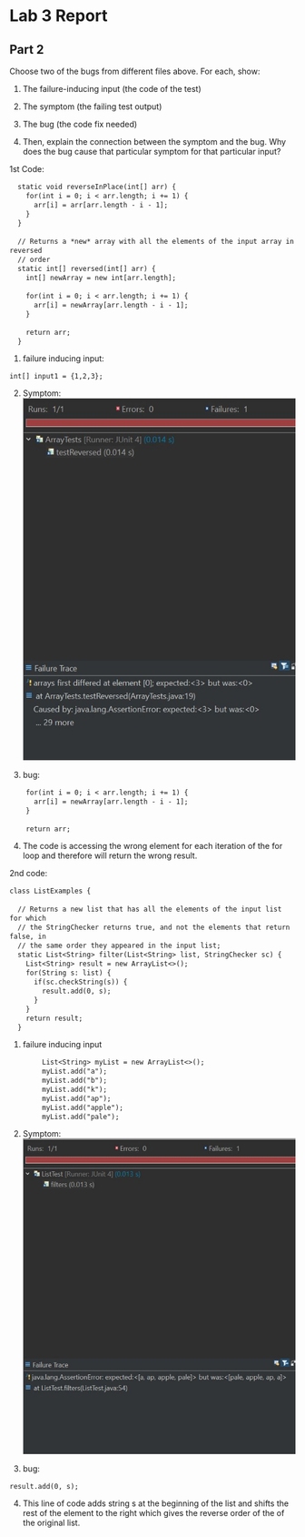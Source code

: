 # Lab 3 Report
## Part 2
Choose two of the bugs from different files above. For each, show:
1. The failure-inducing input (the code of the test)

2. The symptom (the failing test output)

3. The bug (the code fix needed)

4. Then, explain the connection between the symptom and the bug. Why does the bug cause that particular symptom for that particular input?

1st Code:

```
  static void reverseInPlace(int[] arr) {
    for(int i = 0; i < arr.length; i += 1) {
      arr[i] = arr[arr.length - i - 1];
    }
  }

  // Returns a *new* array with all the elements of the input array in reversed
  // order
  static int[] reversed(int[] arr) {
    int[] newArray = new int[arr.length];
    
    for(int i = 0; i < arr.length; i += 1) {
      arr[i] = newArray[arr.length - i - 1];
    }
        
    return arr;
  }
```

1. failure inducing input:
```
int[] input1 = {1,2,3};
```
2. Symptom:
![](./imgs/ArrayTestInducingFailure.JPG)

3. bug:
```
    for(int i = 0; i < arr.length; i += 1) {
      arr[i] = newArray[arr.length - i - 1];
    }
        
    return arr;
```
4. The code is accessing the wrong element for each iteration of the for loop and therefore will return the wrong result.

2nd code:
```
class ListExamples {

  // Returns a new list that has all the elements of the input list for which
  // the StringChecker returns true, and not the elements that return false, in
  // the same order they appeared in the input list;
  static List<String> filter(List<String> list, StringChecker sc) { 
    List<String> result = new ArrayList<>();
    for(String s: list) {
      if(sc.checkString(s)) {
        result.add(0, s);
      }
    }
    return result;
  }
```
1. failure inducing input
```
		List<String> myList = new ArrayList<>();
		myList.add("a");
		myList.add("b");
		myList.add("k");
		myList.add("ap");
		myList.add("apple");
		myList.add("pale");
```
2. Symptom:
![](./imgs/ListTestFailure.JPG)

3. bug:
```
result.add(0, s);
```
4. This line of code adds string s at the beginning of the list and shifts the rest of the element to  the right which gives the reverse order of the of the original list. 

